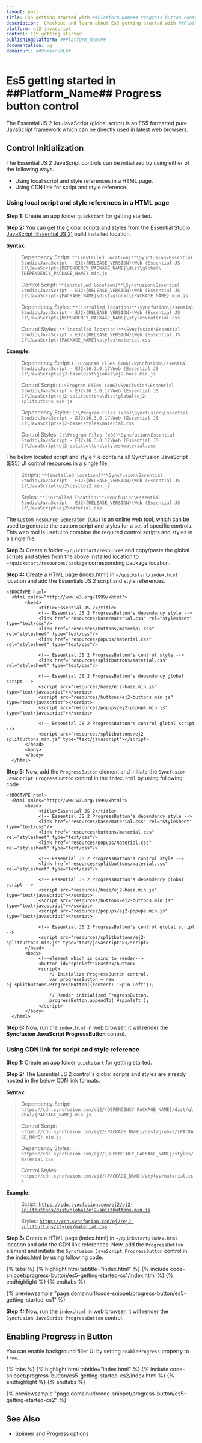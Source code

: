 ```yaml
---
layout: post
title: Es5 getting started with ##Platform_Name## Progress button control | Syncfusion
description:  Checkout and learn about Es5 getting started with ##Platform_Name## Progress button control of Syncfusion Essential JS 2 and more details.
platform: ej2-javascript
control: Es5 getting started 
publishingplatform: ##Platform_Name##
documentation: ug
domainurl: ##DomainURL##
---
```


# Es5 getting started in ##Platform_Name## Progress button control

The Essential JS 2 for JavaScript (global script) is an ES5 formatted pure JavaScript framework which can be directly used in latest web browsers.

## Control Initialization

The Essential JS 2 JavaScript controls can be initialized by using either of the following ways.

* Using local script and style references in a HTML page.
* Using CDN link for script and style reference.

### Using local script and style references in a HTML page

**Step 1:** Create an app folder `quickstart` for getting started.

**Step 2:** You can get the global scripts and styles from the [Essential Studio JavaScript (Essential JS 2)](https://www.syncfusion.com/downloads/essential-js2) build installed location.

**Syntax:**
> Dependency Script: `**(installed location)**\Syncfusion\Essential Studio\JavaScript - EJ2\{RELEASE_VERSION}\Web (Essential JS 2)\JavaScript\{DEPENDENCY_PACKAGE_NAME}\dist\global\{DEPENDENCY_PACKAGE_NAME}.min.js`
>
> Control Script: `**(installed location)**\Syncfusion\Essential Studio\JavaScript - EJ2\{RELEASE_VERSION}\Web (Essential JS 2)\JavaScript\{PACKAGE_NAME}\dist\global\{PACKAGE_NAME}.min.js`
>
> Dependency Styles: `**(installed location)**\Syncfusion\Essential Studio\JavaScript - EJ2\{RELEASE_VERSION}\Web (Essential JS 2)\JavaScript\{DEPENDENCY_PACKAGE_NAME}\styles\material.css`
>
> Control Styles: `**(installed location)**\Syncfusion\Essential Studio\JavaScript - EJ2\{RELEASE_VERSION}\Web (Essential JS 2)\JavaScript\{PACKAGE_NAME}\styles\material.css`

**Example:**

> Dependency Script: `C:\Program Files (x86)\Syncfusion\Essential Studio\JavaScript - EJ2\16.3.0.17\Web (Essential JS 2)\JavaScript\ej2-base\dist\global\ej2-base.min.js`
>
> Control Script: `C:\Program Files (x86)\Syncfusion\Essential Studio\JavaScript - EJ2\16.3.0.17\Web (Essential JS 2)\JavaScript\ej2-splitbuttons\dist\global\ej2-splitbuttons.min.js`
>
> Dependency Styles: `C:\Program Files (x86)\Syncfusion\Essential Studio\JavaScript - EJ2\16.3.0.17\Web (Essential JS 2)\JavaScript\ej2-base\styles\material.css`
>
> Control Styles: `C:\Program Files (x86)\Syncfusion\Essential Studio\JavaScript - EJ2\16.3.0.17\Web (Essential JS 2)\JavaScript\ej2-splitbuttons\styles\material.css`

The below located script and style file contains all Syncfusion JavaScript (ES5) UI control resources in a single file.

> Scripts: `**(installed location)**\Syncfusion\Essential Studio\JavaScript - EJ2\{RELEASE_VERSION}\Web (Essential JS 2)\JavaScript\ej2\dist\ej2.min.js`
>
> Styles: `**(installed location)**\Syncfusion\Essential Studio\JavaScript - EJ2\{RELEASE_VERSION}\Web (Essential JS 2)\JavaScript\ej2\material.css`

The [`Custom Resource Generator (CRG)`](https://crg.syncfusion.com/) is an online web tool, which can be used to generate the custom script and styles for a set of specific controls. This web tool is useful to combine the required control scripts and styles in a single file.

**Step 3:** Create a folder `~/quickstart/resources` and copy/paste the global scripts and styles from the above installed location to `~/quickstart/resources/package` corresponding package location.

**Step 4:** Create a HTML page (index.html) in `~/quickstart/index.html` location and add the Essentials JS 2 script and style references.

```
<!DOCTYPE html>
  <html xmlns="http://www.w3.org/1999/xhtml">
       <head>
            <title>Essential JS 2</title>
            <!-- Essential JS 2 ProgressButton's dependency style -->
            <link href="resources/base/material.css" rel="stylesheet" type="text/css"/>
            <link href="resources/buttons/material.css" rel="stylesheet" type="text/css"/>
            <link href="resources/popups/material.css" rel="stylesheet" type="text/css"/>

            <!-- Essential JS 2 ProgressButton's control style -->
            <link href="resources/splitbuttons/material.css" rel="stylesheet" type="text/css"/>

            <!-- Essential JS 2 ProgressButton's dependency global script -->
            <script src="resources/base/ej2-base.min.js" type="text/javascript"></script>
            <script src="resources/buttons/ej2-buttons.min.js" type="text/javascript"></script>
            <script src="resources/popups/ej2-popups.min.js" type="text/javascript"></script>

            <!-- Essential JS 2 ProgressButton's control global script -->
            <script src="resources/splitbuttons/ej2-splitbuttons.min.js" type="text/javascript"></script>
       </head>
       <body>
       </body>
  </html>
```

**Step 5:** Now, add the `ProgressButton` element and initiate the `Syncfusion JavaScript ProgressButton` control in the `index.html` by using following code.

```
<!DOCTYPE html>
  <html xmlns="http://www.w3.org/1999/xhtml">
       <head>
            <title>Essential JS 2</title>
            <!-- Essential JS 2 ProgressButton's dependency style -->
            <link href="resources/base/material.css" rel="stylesheet" type="text/css"/>
            <link href="resources/buttons/material.css" rel="stylesheet" type="text/css"/>
            <link href="resources/popups/material.css" rel="stylesheet" type="text/css"/>

            <!-- Essential JS 2 ProgressButton's control style -->
            <link href="resources/splitbuttons/material.css" rel="stylesheet" type="text/css"/>

            <!-- Essential JS 2 ProgressButton's dependency global script -->
            <script src="resources/base/ej2-base.min.js" type="text/javascript"></script>
            <script src="resources/buttons/ej2-buttons.min.js" type="text/javascript"></script>
            <script src="resources/popups/ej2-popups.min.js" type="text/javascript"></script>

            <!-- Essential JS 2 ProgressButton's control global script -->
            <script src="resources/splitbuttons/ej2-splitbuttons.min.js" type="text/javascript"></script>
       </head>
       <body>
            <!--element which is going to render-->
            <button id='spinleft'>Paste</button>
            <script>
                // Initialize ProgressButton control.
                var progressButton = new ej.splitbuttons.ProgressButton({content: 'Spin Left'});

                // Render initialized ProgressButton.
                progressButton.appendTo('#spinleft');
            </script>
       </body>
  </html>
```

**Step 6:** Now, run the `index.html` in web browser, it will render the **Syncfusion JavaScript ProgressButton** control.

### Using CDN link for script and style reference

**Step 1:** Create an app folder `quickstart` for getting started.

**Step 2:** The Essential JS 2 control's global scripts and styles are already hosted in the below CDN link formats.

**Syntax:**
> Dependency Script: `https://cdn.syncfusion.com/ej2/{DEPENDENCY_PACKAGE_NAME}/dist/global/{PACKAGE_NAME}.min.js`
>
> Control Script: `https://cdn.syncfusion.com/ej2/{PACKAGE_NAME}/dist/global/{PACKAGE_NAME}.min.js`
>
> Dependency Styles: `https://cdn.syncfusion.com/ej2/{DEPENDENCY_PACKAGE_NAME}/styles/material.css`
>
> Control Styles: `https://cdn.syncfusion.com/ej2/{PACKAGE_NAME}/styles/material.css`

**Example:**
> Script: [`https://cdn.syncfusion.com/ej2/ej2-splitbuttons/dist/global/ej2-splitbuttons.min.js`](https://cdn.syncfusion.com/ej2/ej2-buttons/dist/global/ej2-buttons.min.js)
>
> Styles: [`https://cdn.syncfusion.com/ej2/ej2-splitbuttons/styles/material.css`](https://cdn.syncfusion.com/ej2/ej2-buttons/styles/material.css)

**Step 3:** Create a HTML page (index.html) in `~/quickstart/index.html` location and add the CDN link references. Now, add the `ProgressButton` element and initiate the `Syncfusion JavaScript ProgressButton` control in the index.html by using following code.

{% tabs %}
{% highlight html tabtitle="index.html" %}
{% include code-snippet/progress-button/es5-getting-started-cs1/index.html %}
{% endhighlight %}
{% endtabs %}
        
{% previewsample "page.domainurl/code-snippet/progress-button/es5-getting-started-cs1" %}

**Step 4:** Now, run the `index.html` in web browser, it will render the `Syncfusion JavaScript ProgressButton` control.

## Enabling Progress in Button

You can enable background filler UI by setting `enableProgress` property to `true`.

{% tabs %}
{% highlight html tabtitle="index.html" %}
{% include code-snippet/progress-button/es5-getting-started-cs2/index.html %}
{% endhighlight %}
{% endtabs %}
        
{% previewsample "page.domainurl/code-snippet/progress-button/es5-getting-started-cs2" %}

## See Also

* [Spinner and Progress options](spinner-and-progress#spinner)